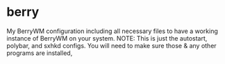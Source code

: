 # berry

My BerryWM configuration including all necessary files to have a working instance of BerryWM on your system.
NOTE: This is just the autostart, polybar, and sxhkd configs. You will need to make sure those & any other programs are installed, 


